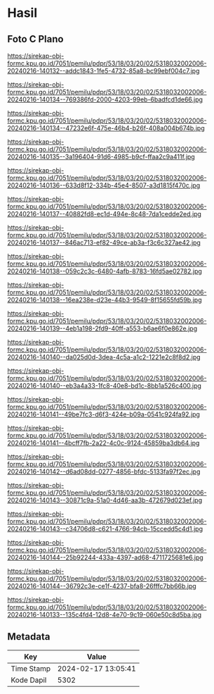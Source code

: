 # Hasil

## Foto C Plano

https://sirekap-obj-formc.kpu.go.id/7051/pemilu/pdpr/53/18/03/20/02/5318032002006-20240216-140132--addc1843-1fe5-4732-85a8-bc99ebf004c7.jpg

https://sirekap-obj-formc.kpu.go.id/7051/pemilu/pdpr/53/18/03/20/02/5318032002006-20240216-140134--769386fd-2000-4203-99eb-6badfcd1de66.jpg

https://sirekap-obj-formc.kpu.go.id/7051/pemilu/pdpr/53/18/03/20/02/5318032002006-20240216-140134--47232e6f-475e-46b4-b26f-408a004b674b.jpg

https://sirekap-obj-formc.kpu.go.id/7051/pemilu/pdpr/53/18/03/20/02/5318032002006-20240216-140135--3a196404-91d6-4985-b9cf-ffaa2c9a411f.jpg

https://sirekap-obj-formc.kpu.go.id/7051/pemilu/pdpr/53/18/03/20/02/5318032002006-20240216-140136--633d8f12-334b-45e4-8507-a3d1815f470c.jpg

https://sirekap-obj-formc.kpu.go.id/7051/pemilu/pdpr/53/18/03/20/02/5318032002006-20240216-140137--40882fd8-ec1d-494e-8c48-7da1cedde2ed.jpg

https://sirekap-obj-formc.kpu.go.id/7051/pemilu/pdpr/53/18/03/20/02/5318032002006-20240216-140137--846ac713-ef82-49ce-ab3a-f3c6c327ae42.jpg

https://sirekap-obj-formc.kpu.go.id/7051/pemilu/pdpr/53/18/03/20/02/5318032002006-20240216-140138--059c2c3c-6480-4afb-8783-16fd5ae02782.jpg

https://sirekap-obj-formc.kpu.go.id/7051/pemilu/pdpr/53/18/03/20/02/5318032002006-20240216-140138--16ea238e-d23e-44b3-9549-8f15655fd59b.jpg

https://sirekap-obj-formc.kpu.go.id/7051/pemilu/pdpr/53/18/03/20/02/5318032002006-20240216-140139--4eb1a198-2fd9-40ff-a553-b6ae6f0e862e.jpg

https://sirekap-obj-formc.kpu.go.id/7051/pemilu/pdpr/53/18/03/20/02/5318032002006-20240216-140140--da025d0d-3dea-4c5a-a1c2-1221e2c8f8d2.jpg

https://sirekap-obj-formc.kpu.go.id/7051/pemilu/pdpr/53/18/03/20/02/5318032002006-20240216-140140--eb3a4a33-1fc8-40e8-bd1c-8bb1a526c400.jpg

https://sirekap-obj-formc.kpu.go.id/7051/pemilu/pdpr/53/18/03/20/02/5318032002006-20240216-140141--49be7fc3-d6f3-424e-b09a-0541c924fa92.jpg

https://sirekap-obj-formc.kpu.go.id/7051/pemilu/pdpr/53/18/03/20/02/5318032002006-20240216-140141--4bcff7fb-2a22-4c0c-9124-45859ba3db64.jpg

https://sirekap-obj-formc.kpu.go.id/7051/pemilu/pdpr/53/18/03/20/02/5318032002006-20240216-140142--d6ad08dd-0277-4856-bfdc-5133fa97f2ec.jpg

https://sirekap-obj-formc.kpu.go.id/7051/pemilu/pdpr/53/18/03/20/02/5318032002006-20240216-140143--30871c9a-51a0-4d46-aa3b-472679d023ef.jpg

https://sirekap-obj-formc.kpu.go.id/7051/pemilu/pdpr/53/18/03/20/02/5318032002006-20240216-140143--c34706d8-c621-4766-94cb-15ccedd5c4d1.jpg

https://sirekap-obj-formc.kpu.go.id/7051/pemilu/pdpr/53/18/03/20/02/5318032002006-20240216-140144--25b92244-433a-4397-ad68-4711725681e6.jpg

https://sirekap-obj-formc.kpu.go.id/7051/pemilu/pdpr/53/18/03/20/02/5318032002006-20240216-140144--36792c3e-ce1f-4237-bfa8-26fffc7bb66b.jpg

https://sirekap-obj-formc.kpu.go.id/7051/pemilu/pdpr/53/18/03/20/02/5318032002006-20240216-140133--135c4fd4-12d8-4e70-9c19-060e50c8d5ba.jpg


## Metadata

| Key        | Value               |
| ---------- | ------------------- |
| Time Stamp | 2024-02-17 13:05:41 |
| Kode Dapil | 5302                |



